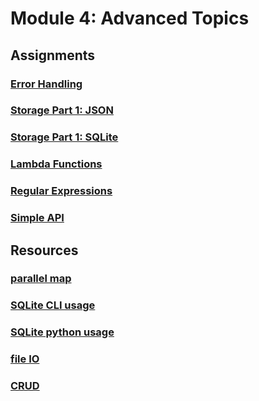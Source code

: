 # Module 4: Advanced Topics

## Assignments
### [Error Handling](assignments/error_handling.md)
### [Storage Part 1: JSON](assignments/storage_part1_json.md)
### [Storage Part 1: SQLite](assignments/storage_part2_sqlite.md)
### [Lambda Functions](assignments/lambda_functions.md)
### [Regular Expressions](assignments/regex.md)
### [Simple API](assignments/simple_api.md)

## Resources
### [parallel map](resources/parallel_map.py)
### [SQLite CLI usage](resources/sqlite_cli_usage.md)
### [SQLite python usage](resources/sqlite_python_usage.md)
### [file IO](resources/file_io.md)
### [CRUD](resources/crud.md)
